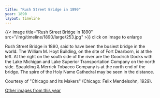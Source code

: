 ```yaml
---
title: "Rush Street Bridge in 1890"
year: 1890
layout: timeline
---
```


{{< image title="Rush Street Bridge in 1890" src="/img/timeline/1890/large/253.jpg" >}}
click on image to enlarge 

Rush Street Bridge in 1890, said to have been the busiest bridge in the world. The William M. Hoyt Building, on the site of Fort Dearborn, is at the left. At the right on the south side of the river are the Goodrich Docks with the Lake Michigan and Lake Superior Transportation Company on the north side. Spaulding & Merrick Tobacco Company is at the north end of the bridge. The spire of the Holy Name Cathedral may be seen in the distance. 

Courtesy of "Chicago and Its Makers" (Chicago: Felix Mendelsohn, 1929).

[Other images from this year](/historical/timeline/1890)